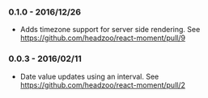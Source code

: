 ### 0.1.0 - 2016/12/26
* Adds timezone support for server side rendering. See https://github.com/headzoo/react-moment/pull/9

### 0.0.3 - 2016/02/11
* Date value updates using an interval. See https://github.com/headzoo/react-moment/pull/2
